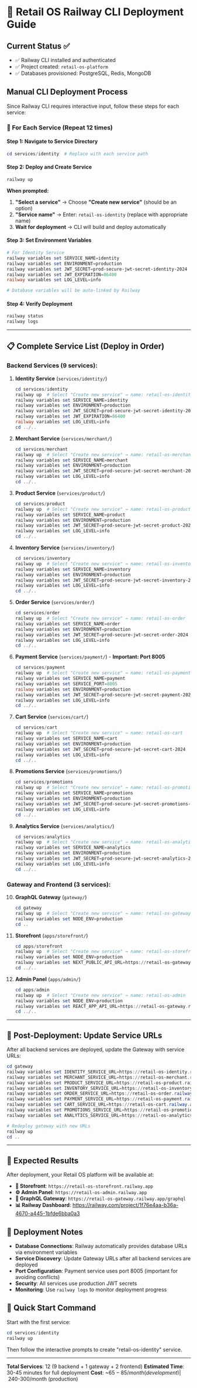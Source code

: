 # 🚀 Retail OS Railway CLI Deployment Guide

## Current Status ✅
- ✅ Railway CLI installed and authenticated
- ✅ Project created: `retail-os-platform`
- ✅ Databases provisioned: PostgreSQL, Redis, MongoDB

## Manual CLI Deployment Process

Since Railway CLI requires interactive input, follow these steps for each service:

### 🔄 For Each Service (Repeat 12 times)

#### Step 1: Navigate to Service Directory
```powershell
cd services/identity  # Replace with each service path
```

#### Step 2: Deploy and Create Service
```powershell
railway up
```

**When prompted:**
1. **"Select a service"** → Choose **"Create new service"** (should be an option)
2. **"Service name"** → Enter: `retail-os-identity` (replace with appropriate name)
3. **Wait for deployment** → CLI will build and deploy automatically

#### Step 3: Set Environment Variables
```powershell
# For Identity Service
railway variables set SERVICE_NAME=identity
railway variables set ENVIRONMENT=production
railway variables set JWT_SECRET=prod-secure-jwt-secret-identity-2024
railway variables set JWT_EXPIRATION=86400
railway variables set LOG_LEVEL=info

# Database variables will be auto-linked by Railway
```

#### Step 4: Verify Deployment
```powershell
railway status
railway logs
```

---

## 📋 Complete Service List (Deploy in Order)

### Backend Services (9 services):

1. **Identity Service** (`services/identity/`)
   ```powershell
   cd services/identity
   railway up  # Select "Create new service" → name: retail-os-identity
   railway variables set SERVICE_NAME=identity
   railway variables set ENVIRONMENT=production
   railway variables set JWT_SECRET=prod-secure-jwt-secret-identity-2024
   railway variables set JWT_EXPIRATION=86400
   railway variables set LOG_LEVEL=info
   cd ../..
   ```

2. **Merchant Service** (`services/merchant/`)
   ```powershell
   cd services/merchant
   railway up  # Select "Create new service" → name: retail-os-merchant
   railway variables set SERVICE_NAME=merchant
   railway variables set ENVIRONMENT=production
   railway variables set JWT_SECRET=prod-secure-jwt-secret-merchant-2024
   railway variables set LOG_LEVEL=info
   cd ../..
   ```

3. **Product Service** (`services/product/`)
   ```powershell
   cd services/product
   railway up  # Select "Create new service" → name: retail-os-product
   railway variables set SERVICE_NAME=product
   railway variables set ENVIRONMENT=production
   railway variables set JWT_SECRET=prod-secure-jwt-secret-product-2024
   railway variables set LOG_LEVEL=info
   cd ../..
   ```

4. **Inventory Service** (`services/inventory/`)
   ```powershell
   cd services/inventory
   railway up  # Select "Create new service" → name: retail-os-inventory
   railway variables set SERVICE_NAME=inventory
   railway variables set ENVIRONMENT=production
   railway variables set JWT_SECRET=prod-secure-jwt-secret-inventory-2024
   railway variables set LOG_LEVEL=info
   cd ../..
   ```

5. **Order Service** (`services/order/`)
   ```powershell
   cd services/order
   railway up  # Select "Create new service" → name: retail-os-order
   railway variables set SERVICE_NAME=order
   railway variables set ENVIRONMENT=production
   railway variables set JWT_SECRET=prod-secure-jwt-secret-order-2024
   railway variables set LOG_LEVEL=info
   cd ../..
   ```

6. **Payment Service** (`services/payment/`) - **Important: Port 8005**
   ```powershell
   cd services/payment
   railway up  # Select "Create new service" → name: retail-os-payment
   railway variables set SERVICE_NAME=payment
   railway variables set SERVICE_PORT=8005
   railway variables set ENVIRONMENT=production
   railway variables set JWT_SECRET=prod-secure-jwt-secret-payment-2024
   railway variables set LOG_LEVEL=info
   cd ../..
   ```

7. **Cart Service** (`services/cart/`)
   ```powershell
   cd services/cart
   railway up  # Select "Create new service" → name: retail-os-cart
   railway variables set SERVICE_NAME=cart
   railway variables set ENVIRONMENT=production
   railway variables set JWT_SECRET=prod-secure-jwt-secret-cart-2024
   railway variables set LOG_LEVEL=info
   cd ../..
   ```

8. **Promotions Service** (`services/promotions/`)
   ```powershell
   cd services/promotions
   railway up  # Select "Create new service" → name: retail-os-promotions
   railway variables set SERVICE_NAME=promotions
   railway variables set ENVIRONMENT=production
   railway variables set JWT_SECRET=prod-secure-jwt-secret-promotions-2024
   railway variables set LOG_LEVEL=info
   cd ../..
   ```

9. **Analytics Service** (`services/analytics/`)
   ```powershell
   cd services/analytics
   railway up  # Select "Create new service" → name: retail-os-analytics
   railway variables set SERVICE_NAME=analytics
   railway variables set ENVIRONMENT=production
   railway variables set JWT_SECRET=prod-secure-jwt-secret-analytics-2024
   railway variables set LOG_LEVEL=info
   cd ../..
   ```

### Gateway and Frontend (3 services):

10. **GraphQL Gateway** (`gateway/`)
    ```powershell
    cd gateway
    railway up  # Select "Create new service" → name: retail-os-gateway
    railway variables set NODE_ENV=production
    cd ..
    ```

11. **Storefront** (`apps/storefront/`)
    ```powershell
    cd apps/storefront
    railway up  # Select "Create new service" → name: retail-os-storefront
    railway variables set NODE_ENV=production
    railway variables set NEXT_PUBLIC_API_URL=https://retail-os-gateway.railway.app
    cd ../..
    ```

12. **Admin Panel** (`apps/admin/`)
    ```powershell
    cd apps/admin
    railway up  # Select "Create new service" → name: retail-os-admin
    railway variables set NODE_ENV=production
    railway variables set REACT_APP_API_URL=https://retail-os-gateway.railway.app
    cd ../..
    ```

---

## 🔗 Post-Deployment: Update Service URLs

After all backend services are deployed, update the Gateway with service URLs:

```powershell
cd gateway
railway variables set IDENTITY_SERVICE_URL=https://retail-os-identity.railway.app
railway variables set MERCHANT_SERVICE_URL=https://retail-os-merchant.railway.app
railway variables set PRODUCT_SERVICE_URL=https://retail-os-product.railway.app
railway variables set INVENTORY_SERVICE_URL=https://retail-os-inventory.railway.app
railway variables set ORDER_SERVICE_URL=https://retail-os-order.railway.app
railway variables set PAYMENT_SERVICE_URL=https://retail-os-payment.railway.app
railway variables set CART_SERVICE_URL=https://retail-os-cart.railway.app
railway variables set PROMOTIONS_SERVICE_URL=https://retail-os-promotions.railway.app
railway variables set ANALYTICS_SERVICE_URL=https://retail-os-analytics.railway.app

# Redeploy gateway with new URLs
railway up
cd ..
```

---

## 🎯 Expected Results

After deployment, your Retail OS platform will be available at:

- **🏪 Storefront**: `https://retail-os-storefront.railway.app`
- **⚙️ Admin Panel**: `https://retail-os-admin.railway.app`  
- **🔗 GraphQL Gateway**: `https://retail-os-gateway.railway.app/graphql`
- **📊 Railway Dashboard**: https://railway.com/project/1f76e4aa-b36a-4670-a445-1bfde6bba0a3

## 📝 Deployment Notes

- **Database Connections**: Railway automatically provides database URLs via environment variables
- **Service Discovery**: Update Gateway URLs after all backend services are deployed
- **Port Configuration**: Payment service uses port 8005 (important for avoiding conflicts)
- **Security**: All services use production JWT secrets
- **Monitoring**: Use `railway logs` to monitor deployment progress

## 🚀 Quick Start Command

Start with the first service:
```powershell
cd services/identity
railway up
```

Then follow the interactive prompts to create "retail-os-identity" service.

---

**Total Services**: 12 (9 backend + 1 gateway + 2 frontend)
**Estimated Time**: 30-45 minutes for full deployment
**Cost**: ~$65-85/month (development) | ~$240-300/month (production)